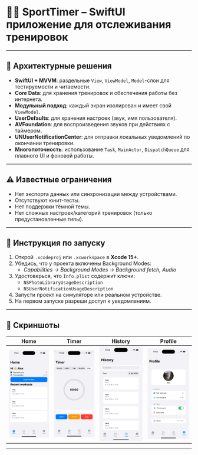 # 🏋️‍♂️ SportTimer – SwiftUI приложение для отслеживания тренировок
---

## 🧠 Архитектурные решения

- **SwiftUI + MVVM**: раздельные `View`, `ViewModel`, `Model`-слои для тестируемости и читаемости.
- **Core Data**: для хранения тренировок и обеспечения работы без интернета.
- **Модульный подход**: каждый экран изолирован и имеет свой `ViewModel`.
- **UserDefaults**: для хранения настроек (звук, имя пользователя).
- **AVFoundation**: для воспроизведения звуков при действиях с таймером.
- **UNUserNotificationCenter**: для отправки локальных уведомлений по окончании тренировки.
- **Многопоточность**: использование `Task`, `MainActor`, `DispatchQueue` для плавного UI и фоновой работы.
---

## ⚠️ Известные ограничения
- Нет экспорта данных или синхронизации между устройствами.
- Отсутствуют юнит-тесты.
- Нет поддержки тёмной темы.
- Нет сложных настроек/категорий тренировок (только предустановленные типы).

---

## 🚀 Инструкция по запуску

1. Открой `.xcodeproj` или `.xcworkspace` в **Xcode 15+**.
2. Убедись, что у проекта включены Background Modes:
    - *Capabilities → Background Modes → Background fetch, Audio*
3. Удостоверься, что `Info.plist` содержит ключи:
    - `NSPhotoLibraryUsageDescription`
    - `NSUserNotificationUsageDescription`
4. Запусти проект на симуляторе или реальном устройстве.
5. На первом запуске разреши доступ к уведомлениям.

---

## 📱 Скриншоты

| Home | Timer | History | Profile |
|------|-------|---------|---------|
| ![Home](screenshots/home.png) | ![Timer](screenshots/timer.png) | ![History](screenshots/history.png) | ![Profile](screenshots/profile.png) |

---
